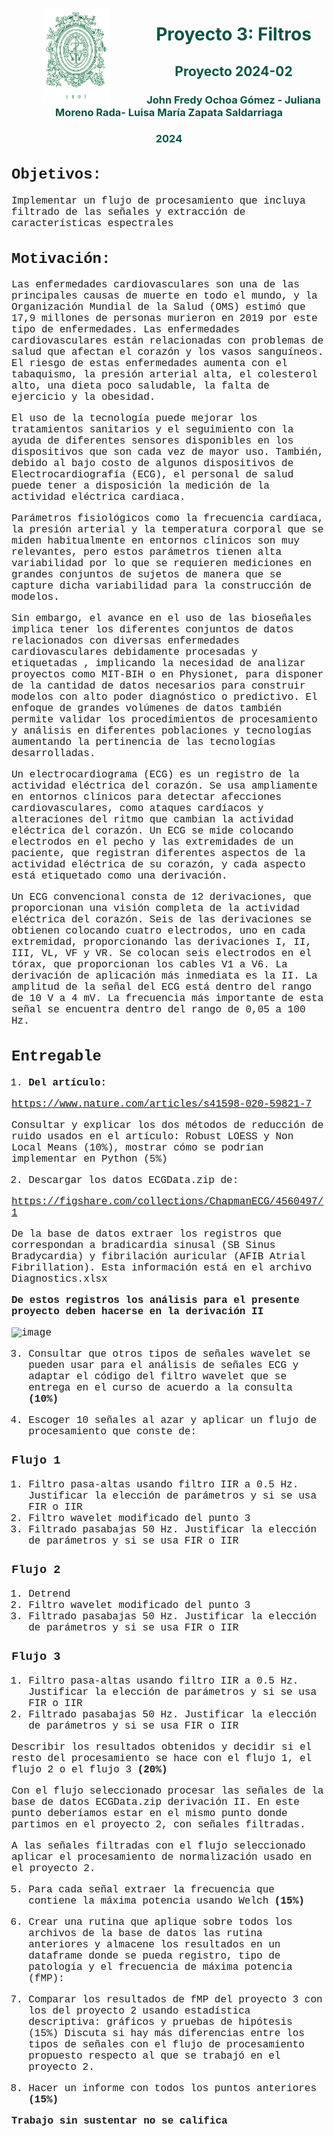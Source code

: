 <p><img alt="udeA logo" height="150px" src="https://github.com/freddyduitama/images/blob/master/logo.png?raw=true" align="left" hspace="50px" vspace="0px" style="width:107px;height:152px;"></p>
<h1><font color='0B5345'> <center>
Proyecto 3: Filtros</center></font></h1>
<h2><font color='0B5345'> <center>
Proyecto 2024-02 </center></font></h2>
<h3><font color='0B5345'> <center>
John Fredy Ochoa Gómez - Juliana Moreno Rada- Luisa María Zapata Saldarriaga </center></font></h3>
<h3><font color='0B5345'> <center>
2024 </center></font></h3>
<font  face="Courier New" size="3">
<p1><center> </center></p1>

## Objetivos: 

Implementar un flujo de procesamiento que incluya filtrado de las señales y extracción de características espectrales 

## Motivación: 

Las enfermedades cardiovasculares son una de las principales causas de muerte en todo el mundo, y la Organización Mundial de la Salud (OMS) estimó que 17,9 millones de personas murieron en 2019 por este tipo de enfermedades. Las enfermedades cardiovasculares están relacionadas con problemas de salud que afectan el corazón y los vasos sanguíneos. El riesgo de estas enfermedades aumenta con el tabaquismo, la presión arterial alta, el colesterol alto, una dieta poco saludable, la falta de ejercicio y la obesidad. 

El uso de la tecnología puede mejorar los tratamientos sanitarios y el seguimiento con la ayuda de diferentes sensores disponibles en los dispositivos que son cada vez de mayor uso. También, debido al bajo costo de algunos dispositivos de Electrocardiografía (ECG), el personal de salud puede tener a disposición la medición de la actividad eléctrica cardiaca. 

Parámetros fisiológicos como la frecuencia cardíaca, la presión arterial y la temperatura corporal que se miden habitualmente en entornos clínicos son muy relevantes, pero estos parámetros tienen alta variabilidad por lo que se requieren mediciones en grandes conjuntos de sujetos de manera que se capture dicha variabilidad para la construcción de modelos.  

Sin embargo, el avance en el uso de las bioseñales implica tener los diferentes conjuntos de datos relacionados con diversas enfermedades cardiovasculares debidamente procesadas y etiquetadas , implicando la necesidad de analizar proyectos como MIT-BIH o en Physionet, para disponer de la cantidad de datos necesarios para construir modelos con alto poder diagnóstico o predictivo. El enfoque de grandes volúmenes de datos también permite validar los procedimientos de procesamiento y análisis en diferentes poblaciones y tecnologías aumentando la pertinencia de las tecnologías desarrolladas. 

Un electrocardiograma (ECG) es un registro de la actividad eléctrica del corazón. Se usa ampliamente en entornos clínicos para detectar afecciones cardiovasculares, como ataques cardíacos y alteraciones del ritmo que cambian la actividad eléctrica del corazón. Un ECG se mide colocando electrodos en el pecho y las extremidades de un paciente, que registran diferentes aspectos de la actividad eléctrica de su corazón, y cada aspecto está etiquetado como una derivación. 

Un ECG convencional consta de 12 derivaciones, que proporcionan una visión completa de la actividad eléctrica del corazón. Seis de las derivaciones se obtienen colocando cuatro electrodos, uno en cada extremidad, proporcionando las derivaciones I, II, III, VL, VF y VR. Se colocan seis electrodos en el tórax, que proporcionan los cables V1 a V6. La derivación de aplicación más inmediata es la II. La amplitud de la señal del ECG está dentro del rango de 10 V a 4 mV. La frecuencia más importante de esta señal se encuentra dentro del rango de 0,05 a 100 Hz.  

## Entregable 

1. **Del artículo:**

https://www.nature.com/articles/s41598-020-59821-7 

Consultar y explicar los dos métodos de reducción de ruido usados en el artículo: Robust LOESS y Non Local Means (10%), mostrar cómo se podrían implementar en Python (5%) 

2. Descargar los datos ECGData.zip de:  

https://figshare.com/collections/ChapmanECG/4560497/1  

 
De la base de datos extraer los registros que correspondan a bradicardia sinusal (SB Sinus Bradycardia) y fibrilación auricular (AFIB Atrial Fibrillation). Esta información está en el archivo Diagnostics.xlsx 

**De estos registros los análisis para el presente proyecto deben hacerse en la derivación II**

![image](https://github.com/user-attachments/assets/e151d246-6768-4ddb-933a-782f1d905b27)

3. Consultar que otros tipos de señales wavelet se pueden usar para el análisis de señales ECG y adaptar el código del filtro wavelet que se entrega en el curso de acuerdo a la consulta **(10%)** 

4. Escoger 10 señales al azar y aplicar un flujo de procesamiento que conste de:   
 
### **Flujo 1** 

1. Filtro pasa-altas usando filtro IIR a 0.5 Hz. Justificar la elección de parámetros y si se usa FIR o IIR 
2. Filtro wavelet modificado del punto 3 
3. Filtrado pasabajas 50 Hz. Justificar la elección de parámetros y si se usa FIR o IIR 

### **Flujo 2** 

1. Detrend 
2. Filtro wavelet modificado del punto 3 
3. Filtrado pasabajas 50 Hz. Justificar la elección de parámetros y si se usa FIR o IIR 

### **Flujo 3** 

1. Filtro pasa-altas usando filtro IIR a 0.5 Hz. Justificar la elección de parámetros y si se usa FIR o IIR 
2. Filtrado pasabajas 50 Hz. Justificar la elección de parámetros y si se usa FIR o IIR 

Describir los resultados obtenidos y decidir si el resto del procesamiento se hace con el flujo 1, el flujo 2 o el flujo 3 **(20%)** 

Con el flujo seleccionado procesar las señales de la base de datos ECGData.zip derivación II. En este punto deberíamos estar en el mismo punto donde partimos en el proyecto 2, con señales filtradas. 

A las señales filtradas con el flujo seleccionado aplicar el procesamiento de normalización usado en el proyecto 2.

5. Para cada señal extraer la frecuencia que contiene la máxima potencia usando Welch **(15%)** 

6. Crear una rutina que aplique sobre todos los archivos de la base de datos las rutina anteriores y almacene los resultados en un dataframe donde se pueda registro, tipo de patología y el frecuencia de máxima potencia (fMP):

7. Comparar los resultados de fMP del proyecto 3 con los del proyecto 2 usando estadística descriptiva: gráficos y pruebas de hipótesis (15%) Discuta si hay más diferencias entre los tipos de señales con el flujo de procesamiento propuesto respecto al que se trabajó en el proyecto 2. 

8. Hacer un informe con todos los puntos anteriores **(15%)** 

**Trabajo sin sustentar no se califica**
 
 
